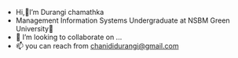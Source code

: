- Hi,👋I’m Durangi chamathka
- Management Information Systems Undergraduate at NSBM Green University🌱
- 💞️ I’m looking to collaborate on ...
- 📫 you can reach from chanididurangi@gmail.com

<!---
MDCDCHAMATHKA/MDCDCHAMATHKA is a ✨ special ✨ repository because its `README.md` (this file) appears on your GitHub profile.
You can click the Preview link to take a look at your changes.
--->
